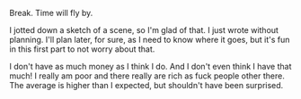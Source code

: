 Break. Time will fly by.

I jotted down a sketch of a scene, so I'm glad of that. I just wrote without planning. I'll plan later, for sure, as I need to know where it goes, but it's fun in this first part to not worry about that.

I don't have as much money as I think I do. And I don't even think I have that much! I really am poor and there really are rich as fuck people other there. The average is higher than I expected, but shouldn't have been surprised.

